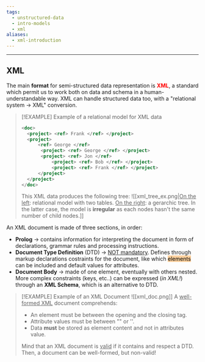 ```yaml
---
tags:
  - unstructured-data
  - intro-models
  - xml
aliases:
  - xml-introduction
---
```

---
## XML

The main **format** for semi-structured data representation is <b style="color:red">XML</b>, a standard which permit us to work both on data and schema in a human-understandable way. XML can handle structured data too, with a "relational system -> XML" conversion.

> [!EXAMPLE] Example of a relational model for XML data
> ```XML
> <doc>
> 	<project> <ref> Frank </ref> </project>
> 	<project>
> 		<ref> George </ref>
> 		 <project> <ref> George </ref> </project>
> 		 <project> <ref> Jon </ref> 
> 			 <project> <ref> Bob </ref> </project>
> 			 <project> <ref> Frank </ref> </project>
> 		</project>
> 	</project>
> </doc>
> ```
> This XML data produces the following tree:
> ![[xml_tree_ex.png|<u>On the left</u>: relational model with two tables. <u>On the right</u>: a gerarchic tree. In the latter case, the model is **irregular** as each nodes hasn't the same number of child nodes.]]
> 


An XML document is made of three sections, in order:
- **Prolog** -> contains information for interpreting the document in form of declarations, grammar rules and processing instructions.
- **Document Type Definition** (DTD) -> <u>NOT mandatory</u>. Defines through markup declarations costraints for the document, like which <mark style="background: #FFB86CA6;">elements</mark> can be included and default values for attributes.
- **Document Body** -> made of one element, eventually with others nested.
More complex constraints (keys, etc..) can be expressed (*in XML!*) through an **XML Schema**, which is an alternative to DTD.

> [!EXAMPLE] Example of an XML Document
> ![[xml_doc.png]]
> A <u>well-formed XML</u> document comprehends<u></u>:
> - An element must be between the opening and the closing tag.
> - Attribute values must be between "" or ''.
> - Data **must** be stored as element content and not in attributes value.
> 
>  Mind that an XML document is <u>valid</u> if it contains and respect a DTD. Then, a document can be well-formed, but non-valid!
































